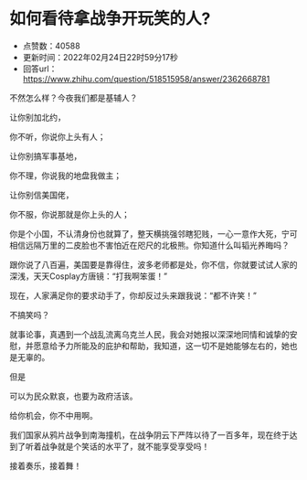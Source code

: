 # 如何看待拿战争开玩笑的人?
- 点赞数：40588
- 更新时间：2022年02月24日22时59分17秒
- 回答url：https://www.zhihu.com/question/518515958/answer/2362668781
<body>
 <p data-pid="5ZKr0nRo">不然怎么样？今夜我们都是基辅人？</p>
 <p data-pid="X4drOkg_">让你别加北约，</p>
 <p data-pid="bYS9AuoX">你不听，你说你上头有人；</p>
 <p data-pid="8pVGnEt9">让你别搞军事基地，</p>
 <p data-pid="X4Tabs1q">你不理，你说我的地盘我做主；</p>
 <p data-pid="3qvGphw9">让你别信美国佬，</p>
 <p data-pid="n0PWfM_n">你不服，你说那就是你上头的人；</p>
 <p data-pid="0k7cxCSJ">你是个小国，不认清身份也就算了，整天横挑强邻瞎犯贱，一心一意作大死，宁可相信远隔万里的二皮脸也不害怕近在咫尺的北极熊。你知道什么叫韬光养晦吗？</p>
 <p data-pid="-aOguHF5">跟你说了八百遍，美国要是靠得住，波多老师都是处，你不信，你就要试试人家的深浅，天天Cosplay方唐镜：“打我啊笨蛋！”</p>
 <p data-pid="GEsbLSJ2">现在，人家满足你的要求动手了，你却反过头来跟我说：“都不许笑！”</p>
 <p data-pid="Xa-tQ8kx">不搞笑吗？</p>
 <p data-pid="94H5EueD">就事论事，真遇到一个战乱流离乌克兰人民，我会对她报以深深地同情和诚挚的安慰，并愿意给予力所能及的庇护和帮助，我知道，这一切不是她能够左右的，她也是无辜的。</p>
 <p data-pid="2Jfbq1Dj">但是</p>
 <p data-pid="13_6Ry6b">可以为民众默哀，也要为政府活该。</p>
 <p data-pid="VJ9EIgDA">给你机会，你不中用啊。</p>
 <p data-pid="nNwPWniM">我们国家从鸦片战争到南海撞机，在战争阴云下严阵以待了一百多年，现在终于达到了听着战争就是个笑话的水平了，就不能享受享受吗！</p>
 <p data-pid="lERi2kWJ">接着奏乐，接着舞！</p>
</body>